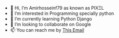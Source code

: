 - 👋 Hi, I’m Amirhosseinf79 as known as ΡΙΧΞL
- 👀 I’m interested in Programming specially python
- 🌱 I’m currently learning Python Django
- 💞️ I’m looking to collaborate on Google
- 📫 You can reach me by [This Email](mailto:amirhosseinfr79@gmail.com)

<!---
amirhosseinf79/amirhosseinf79 is a ✨ special ✨ repository because its `README.md` (this file) appears on your GitHub profile.
You can click the Preview link to take a look at your changes.
--->
